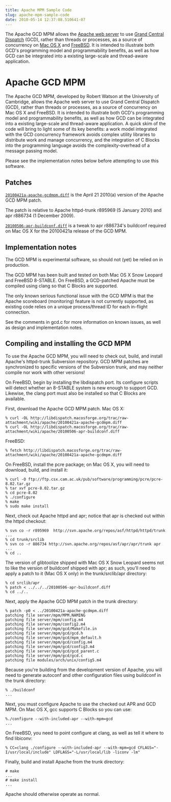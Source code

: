 ```yaml
---
title: Apache MPM Sample Code
slug: apache-mpm-sample-code
date: 2010-05-14 12:37:08.510641-07
---
```


The Apache GCD MPM allows the [Apache web server](http://httpd.apache.org/) to use [Grand Central Dispatch](http://www.apple.com/macosx/technology/#grandcentral) (GCD), rather than threads or processes, as a source of concurrency on [Mac OS X](http://www.apple.com/macosx/) and [FreeBSD](http://www.freebsd.org/). It is intended to illustrate both GCD's programming model and programmability benefits, as well as how GCD can be integrated into a existing large-scale and thread-aware application. 

<!--more-->

# Apache GCD MPM
The Apache GCD MPM, developed by ​Robert Watson at the University of Cambridge, allows the Apache web server to use Grand Central Dispatch (GCD), rather than threads or processes, as a source of concurrency on Mac OS X and FreeBSD. It is intended to illustrate both GCD's programming model and programmability benefits, as well as how GCD can be integrated into a existing large-scale and thread-aware application. A quick skim of the code will bring to light some of its key benefits: a work model integrated with the GCD concurrency framework avoids complex utility libraries to distribute work and manage concurrency, and the integration of C Blocks into the programming language avoids the complexity-overhead of a message passing model.

Please see the implementation notes below before attempting to use this software.

## Patches

[```20100421a-apache-gcdmpm.diff```](https://raw.githubusercontent.com/apple/swift-corelibs-libdispatch/macosforge/trac/attachment/wiki/apache/20100421a-apache-gcdmpm.diff) is the April 21 2010(a) version of the Apache GCD MPM patch. 

The patch is relative to Apache httpd-trunk r895969 (5 January 2010) and apr r886734 (1 December 2009).

[```20100506-apr-buildconf.diff```](https://raw.githubusercontent.com/apple/swift-corelibs-libdispatch/macosforge/trac/attachment/wiki/apache/20100506-apr-buildconf.diff) is a tweak to apr r886734's buildconf required on Mac OS X for the 20100421a release of the GCD MPM.

## Implementation notes

The GCD MPM is experimental software, so should not (yet) be relied on in production.

The GCD MPM has been built and tested on both Mac OS X Snow Leopard and FreeBSD 8-STABLE. On FreeBSD, a GCD-patched Apache must be compiled using clang so that C Blocks are supported.

The only known serious functional issue with the GCD MPM is that the Apache scoreboard (monitoring) feature is not currently supported, as existing code relies on a unique process/thread ID for each in-flight connection.

See the comments in gcd.c for more information on known issues, as well as design and implementation notes.

## Compiling and installing the GCD MPM

To use the Apache GCD MPM, you will need to check out, build, and install Apache's httpd-trunk Subversion repository. GCD MPM patches are synchronized to specific versions of the Subversion trunk, and may neither compile nor work with other versions!

On FreeBSD, begin by installing the libdispatch port. Its configure scripts will detect whether an 8-STABLE system is new enough to support GCD. Likewise, the clang port must also be installed so that C Blocks are available.

First, download the Apache GCD MPM patch. Mac OS X:

```
% curl -OL http://libdispatch.macosforge.org/trac/raw-attachment/wiki/apache/20100421a-apache-gcdmpm.diff
% curl -OL http://libdispatch.macosforge.org/trac/raw-attachment/wiki/apache/20100506-apr-buildconf.diff
```

FreeBSD:

```
% fetch http://libdispatch.macosforge.org/trac/raw-attachment/wiki/apache/20100421a-apache-gcdmpm.diff
```

On FreeBSD, install the pcre package; on Mac OS X, you will need to download, build, and install it:

```
% curl -O ftp://ftp.csx.cam.ac.uk/pub/software/programming/pcre/pcre-8.02.tar.gz
% tar xvf pcre-8.02.tar.gz
% cd pcre-8.02
% ./configure
% make
% sudo make install
```

Next, check out Apache httpd and apr; notice that apr is checked out within the httpd checkout:

```
% svn co -r r895969  http://svn.apache.org/repos/asf/httpd/httpd/trunk
...
% cd trunk/srclib
% svn co -r 886734 http://svn.apache.org/repos/asf/apr/apr/trunk apr
...
% cd ..
```

The version of glibtoolize shipped with Mac OS X Snow Leopard seems not to like the version of buildconf shipped with apr; as such, you'll need to apply a patch to it (Mac OS X only) in the trunk/srclib/apr directory:

```
% cd srclib/apr
% patch < ../../../20100506-apr-buildconf.diff
% cd ../..
```
Next, apply the Apache GCD MPM patch in the trunk directory:

```
% patch -p0 < ../20100421a-apache-gcdmpm.diff
patching file server/mpm/MPM.NAMING
patching file server/mpm/config.m4
patching file server/mpm/config2.m4
patching file server/mpm/gcd/Makefile.in
patching file server/mpm/gcd/gcd.h
patching file server/mpm/gcd/mpm_default.h
patching file server/mpm/gcd/config.m4
patching file server/mpm/gcd/config3.m4
patching file server/mpm/gcd/gcd_parent.c
patching file server/mpm/gcd/gcd.c
patching file modules/arch/unix/config5.m4
```

Because you're building from the development version of Apache, you will need to generate autoconf and other configuration files using buildconf in the trunk directory:

```
% ./buildconf
...
```

Next, you must configure Apache to use the checked out APR and GCD MPM. On Mac OS X, gcc supports C Blocks so you can use:

```
%./configure --with-included-apr --with-mpm=gcd
...
```

On FreeBSD, you need to point configure at clang, as well as tell it where to find libiconv:

```
% CC=clang ./configure --with-included-apr --with-mpm=gcd CFLAGS="-I/usr/local/include" LDFLAGS="-L/usr/local/lib -liconv -lm"
```
Finally, build and install Apache from the trunk directory:

```
# make
...
# make install
...
```

Apache should otherwise operate as normal.

